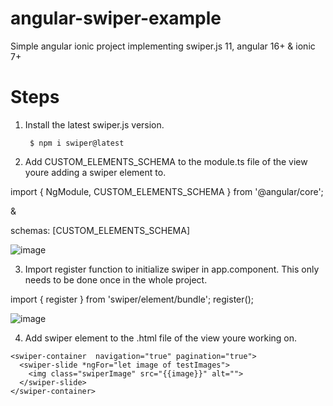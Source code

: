 # angular-swiper-example
Simple angular ionic project implementing swiper.js 11, angular 16+ &amp; ionic 7+


# Steps

1. Install the latest swiper.js version.

   ```
    $ npm i swiper@latest
   ```

2. Add CUSTOM_ELEMENTS_SCHEMA to the module.ts file of the view youre adding a swiper element to.

import { NgModule, CUSTOM_ELEMENTS_SCHEMA } from '@angular/core';

&

schemas: [CUSTOM_ELEMENTS_SCHEMA]

![image](https://github.com/afrotonder/angular-swiper-example/assets/8844972/e2cea5ae-33c4-4667-abaa-7b3327706f4c)


3. Import register function to initialize swiper in app.component. This only needs to be done once in the whole project.

import { register } from 'swiper/element/bundle';
register();

![image](https://github.com/afrotonder/angular-swiper-example/assets/8844972/bc8efe94-3828-4319-b90e-39fee6b90ba6)

4. Add swiper element to the .html file of the view youre working on.

```
<swiper-container  navigation="true" pagination="true">
  <swiper-slide *ngFor="let image of testImages">
    <img class="swiperImage" src="{{image}}" alt="">
  </swiper-slide>
</swiper-container>
```

